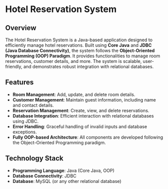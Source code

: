 # Hotel Reservation System

## Overview

The Hotel Reservation System is a Java-based application designed to efficiently manage hotel reservations. Built using **Core Java** and **JDBC (Java Database Connectivity)**, the system follows the **Object-Oriented Programming (OOP) Paradigm**. It provides functionalities to manage room reservations, customer details, and more. The system is scalable, user-friendly, and demonstrates robust integration with relational databases.

## Features

- **Room Management**: Add, update, and delete room details.
- **Customer Management**: Maintain guest information, including name and contact details.
- **Reservation Management**: Create, view, and delete reservations.
- **Database Integration**: Efficient interaction with relational databases using JDBC.
- **Error Handling**: Graceful handling of invalid inputs and database exceptions.
- **Fully OOP-based Architecture**: All components are developed following the Object-Oriented Programming paradigm.

## Technology Stack

- **Programming Language**: Java (Core Java, OOP)
- **Database Connectivity**: JDBC
- **Database**: MySQL (or any other relational database)

